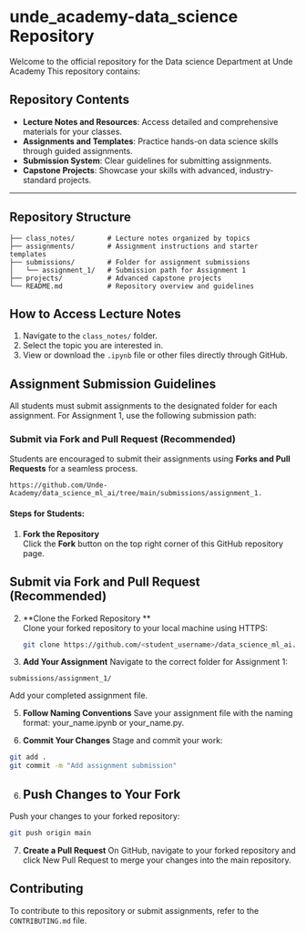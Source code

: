# unde_academy-data_science Repository
Welcome to the official repository for  the Data science Department at Unde Academy This repository contains:

## Repository Contents
- **Lecture Notes and Resources**: Access detailed and comprehensive materials for your classes.
- **Assignments and Templates**: Practice hands-on data science skills through guided assignments.
- **Submission System**: Clear guidelines for submitting assignments.
- **Capstone Projects**: Showcase your skills with advanced, industry-standard projects.

---

## Repository Structure
```plaintext
├── class_notes/        # Lecture notes organized by topics
├── assignments/        # Assignment instructions and starter templates
├── submissions/        # Folder for assignment submissions
│   └── assignment_1/   # Submission path for Assignment 1
├── projects/           # Advanced capstone projects
└── README.md           # Repository overview and guidelines
```
## How to Access Lecture Notes
1. Navigate to the `class_notes/` folder.
2. Select the topic you are interested in.
3. View or download the `.ipynb` file or other files directly through GitHub.

## Assignment Submission Guidelines
All students must submit assignments to the designated folder for each assignment. For Assignment 1, use the following submission path:

### **Submit via Fork and Pull Request (Recommended)**  
Students are encouraged to submit their assignments using **Forks and Pull Requests** for a seamless process.
```plaintext
https://github.com/Unde-Academy/data_science_ml_ai/tree/main/submissions/assignment_1.
```

#### Steps for Students:
1. **Fork the Repository**  
   Click the **Fork** button on the top right corner of this GitHub repository page.

## Submit via Fork and Pull Request (Recommended)
2. **Clone the Forked Repository **  
   Clone your forked repository to your local machine using HTTPS:  
   ```bash
   git clone https://github.com/<student_username>/data_science_ml_ai.git

3. **Add Your Assignment**
Navigate to the correct folder for Assignment 1:
```plaintext
submissions/assignment_1/
```
Add your completed assignment file.


5. **Follow Naming Conventions**
Save your assignment file with the naming format: your_name.ipynb or your_name.py.

6. **Commit Your Changes**
Stage and commit your work:
```bash
git add .
git commit -m "Add assignment submission"
```
6. ## Push Changes to Your Fork
Push your changes to your forked repository:
```bash
git push origin main
```
7. **Create a Pull Request**
On GitHub, navigate to your forked repository and click New Pull Request to merge your changes into the main repository.

## Contributing
To contribute to this repository or submit assignments, refer to the  `CONTRIBUTING.md` file.



